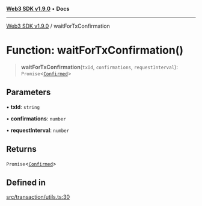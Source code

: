 [**Web3 SDK v1.9.0**](../README.md) • **Docs**

***

[Web3 SDK v1.9.0](../globals.md) / waitForTxConfirmation

# Function: waitForTxConfirmation()

> **waitForTxConfirmation**(`txId`, `confirmations`, `requestInterval`): `Promise`\<[`Confirmed`](../namespaces/node/interfaces/Confirmed.md)\>

## Parameters

• **txId**: `string`

• **confirmations**: `number`

• **requestInterval**: `number`

## Returns

`Promise`\<[`Confirmed`](../namespaces/node/interfaces/Confirmed.md)\>

## Defined in

[src/transaction/utils.ts:30](https://github.com/Mystic-Nayy/alephium-web3/blob/c1afd789a197ce5fe21f08c2965942090157c33d/packages/web3/src/transaction/utils.ts#L30)
